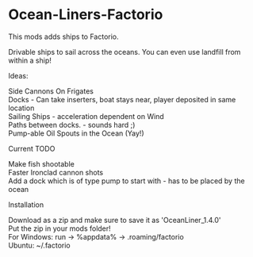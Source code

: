# Ocean-Liners-Factorio
This mods adds ships to Factorio.

Drivable ships to sail across the oceans. You can even use landfill from within a ship!

Ideas: <br>

Side Cannons On Frigates <br>
Docks - Can take inserters, boat stays near, player deposited in same location <br>
Sailing Ships - acceleration dependent on Wind <br>
Paths between docks. - sounds hard ;) <br>
Pump-able Oil Spouts in the Ocean (Yay!) <br>

Current TODO <br>

Make fish shootable <br>
Faster Ironclad cannon shots <br>
Add a dock which is of type pump to start with - has to be placed by the ocean <br>


Installation <br>

Download as a zip and make sure to save it as 'OceanLiner_1.4.0' <br>
Put the zip in your mods folder! <br>
For Windows:  run -> %appdata% -> .roaming/factorio <br>
Ubuntu: ~/.factorio 
